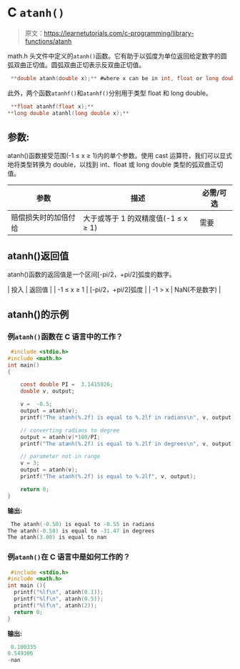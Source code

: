 # C `atanh()`

> 原文：<https://learnetutorials.com/c-programming/library-functions/atanh>

math.h 头文件中定义的`atanh()`函数。它有助于以弧度为单位返回给定数字的圆弧双曲正切值。圆弧双曲正切表示反双曲正切值。

```c
 **double atanh(double x);** #where x can be in int, float or long double 

```

此外，两个函数`atanhf()`和`atanhf()`分别用于类型 float 和 long double。

```c
 **float atanhf(float x);** 
**long double atanhl(long double x);** 

```

## 参数:

atanh()函数接受范围(-1 ≤ x ≥ 1)内的单个参数。使用 cast 运算符，我们可以显式地将类型转换为 double，以找到 int、float 或 long double 类型的弧双曲正切值。

| 参数 | 描述 | 必需/可选 |
| --- | --- | --- |
| 赔偿损失时的加倍付给 | 大于或等于 1 的双精度值(-1 ≤ x ≥ 1) | 需要 |

## atanh()返回值

atanh()函数的返回值是一个区间[-pi/2，+pi/2]弧度的数字。

| 投入 | 返回值 |
| -1 ≤ x ≥ 1 | [-pi/2，+pi/2]弧度 |
| -1 > x | NaN(不是数字) |

## atanh()的示例

### 例`atanh()`函数在 C 语言中的工作？

```c
 #include <stdio.h>
#include <math.h>
int main()
{

    const double PI =  3.1415926;
    double v, output;

    v =  -0.5;
    output = atanh(v);
    printf("The atanh(%.2f) is equal to %.2lf in radians\n", v, output);

    // converting radians to degree
    output = atanh(v)*180/PI;
    printf("The atanh(%.2f) is equal to %.2lf in degrees\n", v, output);

    // parameter not in range
    v = 3;
    output = atanh(v);
    printf("The atanh(%.2f) is equal to %.2lf", v, output);

    return 0;
} 

```

**输出:**

```c
 The atanh(-0.50) is equal to -0.55 in radians
The atanh(-0.50) is equal to -31.47 in degrees
The atanh(3.00) is equal to nan 
```

### 例`atanh()`在 C 语言中是如何工作的？

```c
 #include <stdio.h>
#include <math.h>
int main (){
  printf("%lf\n", atanh(0.1));
  printf("%lf\n", atanh(0.5));
  printf("%lf\n", atanh(2));
  return 0;
} 

```

**输出:**

```c
 0.100335
0.549306
-nan 
```